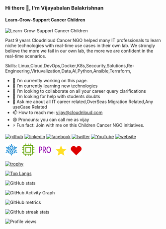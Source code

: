 ### Hi there 👋, I'm Vijayabalan Balakrishnan
#### Learn-Grow-Support Cancer Children
![Learn-Grow-Support Cancer Children](https://github.com/cloudnloud/meetup/blob/main/cnl.png)

Past 9 years Cloudnloud Cancer NGO helped many IT professionals to learn niche technologies with real-time use cases in their own lab. We strongly believe the more we fail in our own lab, the more we are confident in the real-time scenarios.

Skills: Linux,Cloud,DevOps,Docker,K8s,Seccurity,Solutions,Re-Engineering,Virtuvalization,Data,AI,Python,Ansible,Terraform,

- 🔭 I’m currently working on this page. 
- 🌱 I’m currently learning new technologies 
- 👯 I’m looking to collaborate on all your career query clarifications 
- 🤔 I’m looking for help with students doubts 
- 💬 Ask me about all IT career related,OverSeas Migration Related,Any useCase Related 
- 📫 How to reach me: vijay@cloudnloud.com 
- 😄 Pronouns: you can call me as vijay 
- ⚡ Fun fact: Join with me on this Children Cancer NGO initiatives. 


[<img src='https://cdn.jsdelivr.net/npm/simple-icons@3.0.1/icons/github.svg' alt='github' height='40'>](https://github.com/cloudnloud)  [<img src='https://img.shields.io/badge/-LinkedIn-0e76a8?style=flat-square&logo=Linkedin&logoColor=white' alt='linkedin' height='40'>](https://www.linkedin.com/in/vijaystack/)  [<img src='https://cdn.jsdelivr.net/npm/simple-icons@3.0.1/icons/facebook.svg' alt='facebook' height='40'>](https://www.facebook.com/cloudnloudtech)  [<img src='https://img.shields.io/badge/-Twitter-00acee?style=flat-square&logo=Twitter&logoColor=white' alt='twitter' height='40'>](https://twitter.com/cloudnloud)  [<img src='https://img.shields.io/badge/YouTube-Channel-red' alt='YouTube' height='40'>](https://www.youtube.com/channel/cloudnloud)  [<img src='https://img.shields.io/badge/Website-3b5998?style=flat-square&logo=google-chrome&logoColor=white' alt='website' height='40'>](https://www.cloudnloud.com)  

<a href='https://archiveprogram.github.com/'><img src='https://raw.githubusercontent.com/acervenky/animated-github-badges/master/assets/acbadge.gif' width='40' height='40'></a> <a href='https://docs.github.com/en/developers'><img src='https://raw.githubusercontent.com/acervenky/animated-github-badges/master/assets/devbadge.gif' width='40' height='40'></a> <a href='https://github.com/pricing'><img src='https://raw.githubusercontent.com/acervenky/animated-github-badges/master/assets/pro.gif' width='40' height='40'></a> <a href='https://stars.github.com/'><img src='https://raw.githubusercontent.com/acervenky/animated-github-badges/master/assets/starbadge.gif' width='35' height='35'></a> <a href='https://docs.github.com/en/github/supporting-the-open-source-community-with-github-sponsors'><img src='https://raw.githubusercontent.com/acervenky/animated-github-badges/master/assets/sponsorbadge.gif' width='35' height='35'></a> 

[![trophy](https://github-profile-trophy.vercel.app/?username=cloudnloud)](https://github.com/ryo-ma/github-profile-trophy)

[![Top Langs](https://github-readme-stats.vercel.app/api/top-langs/?username=cloudnloud)](https://github.com/anuraghazra/github-readme-stats)

![GitHub stats](https://github-readme-stats.vercel.app/api?username=cloudnloud&show_icons=true&count_private=true)  

![GitHub Activity Graph](https://activity-graph.herokuapp.com/graph?username=cloudnloud)  

![GitHub metrics](https://metrics.lecoq.io/cloudnloud)  

![GitHub streak stats](https://github-readme-streak-stats.herokuapp.com/?user=cloudnloud)  

![Profile views](https://gpvc.arturio.dev/cloudnloud)  